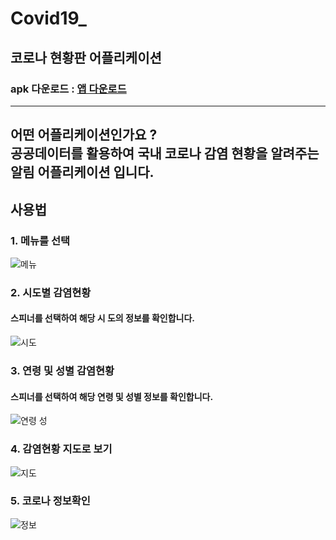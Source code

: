 # Covid19_

## 코로나 현황판 어플리케이션
### apk 다운로드 : [앱 다운로드](https://drive.google.com/file/d/1YRZrlij5qceGwtip9ykL9CpZu6vbNkmL/view?usp=sharing, "앱 다운로드")
-----------------------------------------------------------------------------------------
어떤 어플리케이션인가요 ?   
공공데이터를 활용하여 국내 코로나 감염 현황을 알려주는 알림 어플리케이션 입니다.
------------------------------------------------------------------------------------------

## 사용법
### 1. 메뉴를 선택
![메뉴](drawer.jpg)
### 2. 시도별 감염현황
#### 스피너를 선택하여 해당 시 도의 정보를 확인합니다.
![시도](sido.jpg)
### 3. 연령 및 성별 감염현황
#### 스피너를 선택하여 해당 연령 및 성별 정보를 확인합니다.
![연령 성](sexage.jpg)
### 4. 감염현황 지도로 보기
![지도](map.jpg)
### 5. 코로나 정보확인
![정보](info.jpg)


